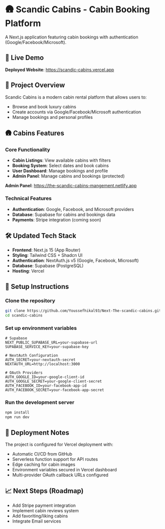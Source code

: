# 🛖 Scandic Cabins - Cabin Booking Platform

A Next.js application featuring cabin bookings with authentication (Google/Facebook/Microsoft).

## 🚀 Live Demo

**Deployed Website**: https://scandic-cabins.vercel.app

## 🌲 Project Overview

Scandic Cabins is a modern cabin rental platform that allows users to:

- Browse and book luxury cabins
- Create accounts via Google/Facebook/Microsoft authentication
- Manage bookings and personal profiles

## 🛖 Cabins Features

### Core Functionality
- **Cabin Listings**: View available cabins with filters
- **Booking System**: Select dates and book cabins
- **User Dashboard**: Manage bookings and profile
- **Admin Panel**: Manage cabins and bookings (protected)

**Admin Panel**: https://the-scandic-cabins-mangement.netlify.app

### Technical Features
- **Authentication**: Google, Facebook, and Microsoft providers
- **Database**: Supabase for cabins and bookings data
- **Payments**: Stripe integration (coming soon)

## 🛠️ Updated Tech Stack

- **Frontend**: Next.js 15 (App Router)
- **Styling**: Tailwind CSS + Shadcn UI
- **Authentication**: NextAuth.js v5 (Google, Facebook, Microsoft)
- **Database**: Supabase (PostgreSQL)
- **Hosting**: Vercel

## 🔧 Setup Instructions

### Clone the repository
```bash
git clone https://github.com/Youssefhikal93/Next-The-scandic-cabins.git
cd scandic-cabins
```

### Set up environment variables
```env
# Supabase
NEXT_PUBLIC_SUPABASE_URL=your-supabase-url
SUPABASE_SERVICE_KEY=your-supabase-key

# NextAuth Configuration
AUTH_SECRET=your-nextauth-secret
NEXTAUTH_URL=http://localhost:3000

# OAuth Providers
AUTH_GOOGLE_ID=your-google-client-id
AUTH_GOOGLE_SECRET=your-google-client-secret
AUTH_FACEBOOK_ID=your-facebook-app-id
AUTH_FACEBOOK_SECRET=your-facebook-app-secret
```

### Run the development server
```bash
npm install
npm run dev
```


## 🚀 Deployment Notes

The project is configured for Vercel deployment with:

- Automatic CI/CD from GitHub
- Serverless function support for API routes
- Edge caching for cabin images
- Environment variables secured in Vercel dashboard
- Multi-provider OAuth callback URLs configured

## 📈 Next Steps (Roadmap)

- Add Stripe payment integration
- Implement cabin reviews system
- Add favoriting/liking cabins
- Integrate Email services
